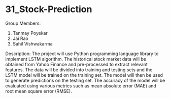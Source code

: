 # 31_Stock-Prediction

Group Members:
1. Tanmay Poyekar
2. Jai Rao
3. Sahil Vishwakarma

Description:
The project will use Python programming language library to implement LSTM algorithm. The 
historical stock market data will be obtained from Yahoo Finance and pre-processed to extract 
relevant features. The data will be divided into training and testing sets and the LSTM model 
will be trained on the training set. The model will then be used to generate predictions on the 
testing set. The accuracy of the model will be evaluated using various metrics such as mean 
absolute error (MAE) and root mean square error (RMSE).

